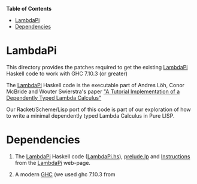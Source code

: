 **Table of Contents**

 - [LambdaPi](#lambdapi)
 - [Dependencies](#dependencies)

<!--- END TOC -->

# LambdaPi

This directory provides the patches required to get the existing 
[LambdaPi](https://www.andres-loeh.de/LambdaPi/) Haskell code to work 
with GHC 7.10.3 (or greater)

The [LambdaPi](https://www.andres-loeh.de/LambdaPi/) Haskell code is the 
executable part of Andres Löh, Conor McBride and Wouter Swierstra's paper 
["A Tutorial Implementation of a Dependently Typed Lambda 
Calculus"](https://www.andres-loeh.de/LambdaPi/LambdaPi.pdf)

Our Racket/Scheme/Lisp port of this code is part of our exploration of 
how to write a minimal dependently typed Lambda Calculus in Pure LISP.

# Dependencies

1. The [LambdaPi](https://www.andres-loeh.de/LambdaPi/) Haskell code 
([LambdaPi.hs](https://www.andres-loeh.de/LambdaPi/LambdaPi.hs)), 
[prelude.lp](https://www.andres-loeh.de/LambdaPi/prelude.lp) and 
[Instructions](https://www.andres-loeh.de/LambdaPi/LambdaPi-README) from 
the [LambdaPi](https://www.andres-loeh.de/LambdaPi/) web-page.

2. A modern [GHC](https://www.haskell.org/ghc/) (we used ghc 7.10.3 from 
